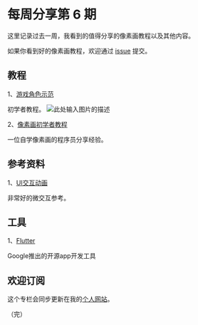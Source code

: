 # 每周分享第 6 期

这里记录过去一周，我看到的值得分享的像素画教程以及其他内容。

如果你看到好的像素画教程，欢迎通过 [issue](https://github.com/pixel32/Weekly_PixelartTutorials/issues) 提交。

## 教程
1、[游戏角色示范](https://www.raywenderlich.com/2888-introduction-to-pixel-art-for-games) 

初学者教程。
![此处输入图片的描述][1]

2、[像素画初学者教程](https://medium.com/@davidbyttow/a-quick-and-dirty-guide-to-creating-pixel-art-d3d43d4bf421)

一位自学像素画的程序员分享经验。

## 参考资料

1、[UI交互动画](https://uimovement.com/) 

非常好的微交互参考。


## 工具

1、[Flutter](https://flutter.io/)

Google推出的开源app开发工具

## 欢迎订阅

这个专栏会同步更新在我的[个人网站](https://www.32comic.com)。

（完）





[1]: https://koenig-media.raywenderlich.com/uploads/2012/06/PixelArtTutorial-248x250.png